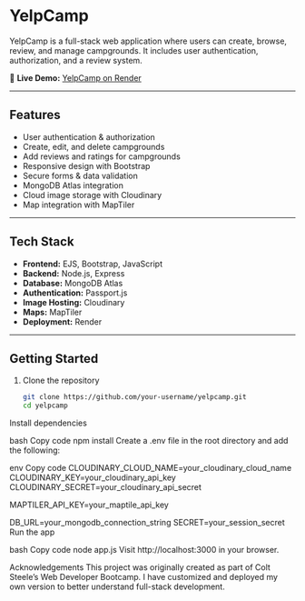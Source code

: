 # YelpCamp  

YelpCamp is a full-stack web application where users can create, browse, review, and manage campgrounds. It includes user authentication, authorization, and a review system.  

🔗 **Live Demo:** [YelpCamp on Render](https://yelpcamp-8fp6.onrender.com)  

---

## Features  
- User authentication & authorization  
- Create, edit, and delete campgrounds  
- Add reviews and ratings for campgrounds  
- Responsive design with Bootstrap  
- Secure forms & data validation  
- MongoDB Atlas integration  
- Cloud image storage with Cloudinary  
- Map integration with MapTiler  

---

## Tech Stack  
- **Frontend:** EJS, Bootstrap, JavaScript  
- **Backend:** Node.js, Express  
- **Database:** MongoDB Atlas  
- **Authentication:** Passport.js  
- **Image Hosting:** Cloudinary  
- **Maps:** MapTiler  
- **Deployment:** Render  

---

## Getting Started  

1. Clone the repository  
   ```bash
   git clone https://github.com/your-username/yelpcamp.git
   cd yelpcamp
Install dependencies

bash
Copy code
npm install
Create a .env file in the root directory and add the following:

env
Copy code
CLOUDINARY_CLOUD_NAME=your_cloudinary_cloud_name
CLOUDINARY_KEY=your_cloudinary_api_key
CLOUDINARY_SECRET=your_cloudinary_api_secret

MAPTILER_API_KEY=your_maptile_api_key

DB_URL=your_mongodb_connection_string
SECRET=your_session_secret
Run the app

bash
Copy code
node app.js
Visit http://localhost:3000 in your browser.

Acknowledgements
This project was originally created as part of Colt Steele’s Web Developer Bootcamp.
I have customized and deployed my own version to better understand full-stack development.
